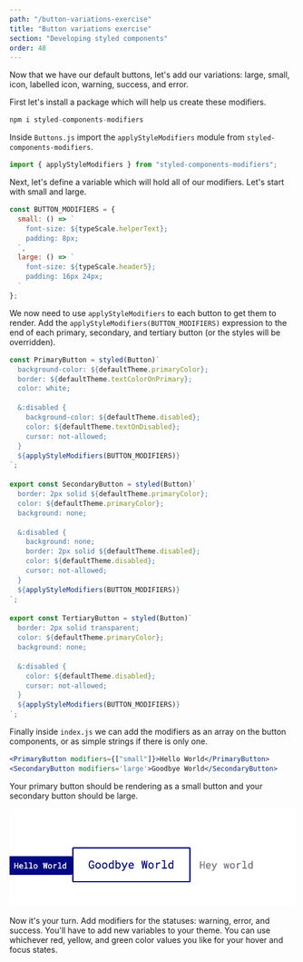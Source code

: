 ```yaml
---
path: "/button-variations-exercise"
title: "Button variations exercise"
section: "Developing styled components"
order: 48
---
```


Now that we have our default buttons, let's add our variations: large, small, icon, labelled icon, warning, success, and error.

First let's install a package which will help us create these modifiers.

```jsx
npm i styled-components-modifiers
```

Inside `Buttons.js` import the `applyStyleModifiers` module from `styled-components-modifiers`.

```jsx
import { applyStyleModifiers } from "styled-components-modifiers";
```

Next, let's define a variable which will hold all of our modifiers. Let's start with small and large.

```jsx
const BUTTON_MODIFIERS = {
  small: () => `
    font-size: ${typeScale.helperText};
    padding: 8px;
  `,
  large: () => `
    font-size: ${typeScale.header5};
    padding: 16px 24px;
  `
};
```

We now need to use `applyStyleModifiers` to each button to get them to render. Add the `applyStyleModifiers(BUTTON_MODIFIERS)` expression to the end of each primary, secondary, and tertiary button (or the styles will be overridden).

```jsx
const PrimaryButton = styled(Button)`
  background-color: ${defaultTheme.primaryColor};
  border: ${defaultTheme.textColorOnPrimary};
  color: white;

  &:disabled {
    background-color: ${defaultTheme.disabled};
    color: ${defaultTheme.textOnDisabled};
    cursor: not-allowed;
  }
  ${applyStyleModifiers(BUTTON_MODIFIERS)}
`;

export const SecondaryButton = styled(Button)`
  border: 2px solid ${defaultTheme.primaryColor};
  color: ${defaultTheme.primaryColor};
  background: none;

  &:disabled {
    background: none;
    border: 2px solid ${defaultTheme.disabled};
    color: ${defaultTheme.disabled};
    cursor: not-allowed;
  }
  ${applyStyleModifiers(BUTTON_MODIFIERS)}
`;

export const TertiaryButton = styled(Button)`
  border: 2px solid transparent;
  color: ${defaultTheme.primaryColor};
  background: none;

  &:disabled {
    color: ${defaultTheme.disabled};
    cursor: not-allowed;
  }
  ${applyStyleModifiers(BUTTON_MODIFIERS)}
`;
```

Finally inside `index.js` we can add the modifiers as an array on the button components, or as simple strings if there is only one.

```jsx
<PrimaryButton modifiers={["small"]}>Hello World</PrimaryButton>
<SecondaryButton modifiers='large'>Goodbye World</SecondaryButton>
```

Your primary button should be rendering as a small button and your secondary button should be large.

![Style modifiers](images/style-modifiers.png)

Now it's your turn. Add modifiers for the statuses: warning, error, and success. You'll have to add new variables to your theme. You can use whichever red, yellow, and green color values you like for your hover and focus states.
